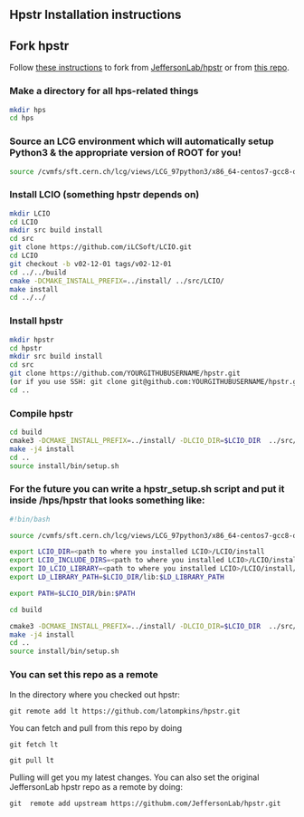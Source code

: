 ## Hpstr Installation instructions 

## Fork hpstr

Follow [these instructions](https://docs.github.com/en/github/getting-started-with-github/fork-a-repo) to fork from [JeffersonLab/hpstr](https://github.com/JeffersonLab/hpstr) or from [this repo](https://github.com/latompkins/hpstr).    

### Make a directory for all hps-related things
```bash
mkdir hps
cd hps
```

### Source an LCG environment which will automatically setup Python3 & the appropriate version of ROOT for you!
```bash
source /cvmfs/sft.cern.ch/lcg/views/LCG_97python3/x86_64-centos7-gcc8-opt/setup.sh
```

### Install LCIO (something hpstr depends on)
```bash
mkdir LCIO
cd LCIO
mkdir src build install
cd src
git clone https://github.com/iLCSoft/LCIO.git
cd LCIO
git checkout -b v02-12-01 tags/v02-12-01
cd ../../build
cmake -DCMAKE_INSTALL_PREFIX=../install/ ../src/LCIO/
make install
cd ../../
```

### Install hpstr
```bash
mkdir hpstr
cd hpstr
mkdir src build install
cd src
git clone https://github.com/YOURGITHUBUSERNAME/hpstr.git
(or if you use SSH: git clone git@github.com:YOURGITHUBUSERNAME/hpstr.git)
cd ..
```

### Compile hpstr
```bash
cd build
cmake3 -DCMAKE_INSTALL_PREFIX=../install/ -DLCIO_DIR=$LCIO_DIR  ../src/hpstr/ -DPYTHON3=True
make -j4 install
cd ..
source install/bin/setup.sh
```

### For the future you can write a hpstr_setup.sh script and put it inside /hps/hpstr that looks something like:
```bash
#!bin/bash

source /cvmfs/sft.cern.ch/lcg/views/LCG_97python3/x86_64-centos7-gcc8-opt/setup.sh

export LCIO_DIR=<path to where you installed LCIO>/LCIO/install
export LCIO_INCLUDE_DIRS=<path to where you installed LCIO>/LCIO/install/include
export IO_LCIO_LIBRARY=<path to where you installed LCIO>/LCIO/install/lib/liblcio.so
export LD_LIBRARY_PATH=$LCIO_DIR/lib:$LD_LIBRARY_PATH

export PATH=$LCIO_DIR/bin:$PATH

cd build

cmake3 -DCMAKE_INSTALL_PREFIX=../install/ -DLCIO_DIR=$LCIO_DIR  ../src/hpstr/ -DPYTHON3=True
make -j4 install
cd ..
source install/bin/setup.sh
```

### You can set this repo as a remote 

In the directory where you checked out hpstr:

```
git remote add lt https://github.com/latompkins/hpstr.git
```

You can fetch and pull from this repo by doing

```
git fetch lt
```

```
git pull lt
```
Pulling will get you my latest changes.  You can also set the original JeffersonLab hpstr repo as a remote by doing:

```
git  remote add upstream https://githubm.com/JeffersonLab/hpstr.git
```

